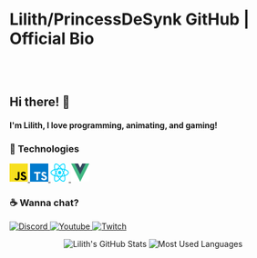 # Lilith/PrincessDeSynk GitHub | Official Bio
<br> </br>
## Hi there! :milky_way:

#### I'm Lilith, I love programming, animating, and gaming!

### :space_invader: Technologies
<p>
    <!-- <a href="https://dotnet.microsoft.com/">
        <img alt="C#" width="32em" height="32em" src="assets/csharp.svg">
    </a> -->
    <!-- <a href="https://www.oracle.com/java/technologies/">
        <img alt="Java" width="32em" height="32em" src="assets/java.svg">
    </a> -->
    <a href="https://www.javascript.com/">
        <img alt="JavaScript" width="32em" height="32em" src="assets/javascript.svg">
    </a>
    <a href="https://www.typescriptlang.org/">
        <img alt="TypeScript" width="32em" height="32em" src="assets/typescript.svg">
    </a>
    <a href="https://reactjs.org/">
        <img alt="React" width="32em" height="32em" src="assets/react.svg">    
    </a>
    <a href="https://vuejs.org/">
        <img alt="Vue" width="32em" height="32em" src="assets/vue.svg">
    </a>
</p>

### :coffee: Wanna chat?
<p>
    <a href="https://discord.com/users/807994135897571398/">
        <img alt="Discord" src="https://img.shields.io/static/v1?style=flat&logo=discord&logoColor=white&color=%237289DA&label=&message=PrincessDeSynk%231313"/>
    </a>
    <a href="https://www.youtube.com/c/PrincessDeSynk/">
        <img alt="Youtube" src="https://img.shields.io/static/v1?style=flat&logo=youtube&logoColor=white&color=%23FF0000&label=&message=PrincessDeSynk"/>
    </a>
    <a href="https://www.twitch.tv/princessdesynktv/">
        <img alt="Twitch" src="https://img.shields.io/static/v1?style=flat&logo=twitch&logoColor=white&color=%239146FF&label=&message=PrincessDeSynkTV"/>
    </a>
    <!-- <a href="https://www.linkedin.com/in/jaime-daniel-38273a1bb/">
        <img alt="LinkedIn" src="https://img.shields.io/static/v1?style=flat&logo=linkedin&logoColor=white&color=%230A66C1&label=&message=Jaime%20Daniel"/> -->
</p>

<!-- <p>
  
</p>

<hr> -->

<p align="center">
    <img alt="Lilith's GitHub Stats" height="160em"  src="https://github-readme-stats.vercel.app/api?username=PrincessDeSynk&theme=material-palenight&show_icons=true">
    <img alt="Most Used Languages" height="160em" src="https://github-readme-stats.vercel.app/api/top-langs/?username=PrincessDeSynk&hide=html&layout=compact&theme=material-palenight">
</p>
